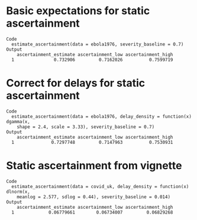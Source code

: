 # Basic expectations for static ascertainment

    Code
      estimate_ascertainment(data = ebola1976, severity_baseline = 0.7)
    Output
        ascertainment_estimate ascertainment_low ascertainment_high
      1               0.732906         0.7162026          0.7599719

# Correct for delays for static ascertainment

    Code
      estimate_ascertainment(data = ebola1976, delay_density = function(x) dgamma(x,
        shape = 2.4, scale = 3.33), severity_baseline = 0.7)
    Output
        ascertainment_estimate ascertainment_low ascertainment_high
      1              0.7297748         0.7147963          0.7530931

# Static ascertainment from vignette

    Code
      estimate_ascertainment(data = covid_uk, delay_density = function(x) dlnorm(x,
        meanlog = 2.577, sdlog = 0.44), severity_baseline = 0.014)
    Output
        ascertainment_estimate ascertainment_low ascertainment_high
      1             0.06779661        0.06734007         0.06829268

